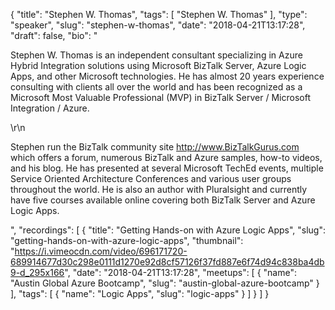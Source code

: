 {
  "title": "Stephen W. Thomas",
  "tags": [
    "Stephen W. Thomas"
  ],
  "type": "speaker",
  "slug": "stephen-w-thomas",
  "date": "2018-04-21T13:17:28",
  "draft": false,
  "bio": "<p>Stephen W. Thomas is an independent consultant specializing in Azure Hybrid Integration solutions using Microsoft BizTalk Server, Azure Logic Apps, and other Microsoft technologies. He has almost 20 years experience consulting with clients all over the world and has been recognized as a Microsoft Most Valuable Professional (MVP) in BizTalk Server / Microsoft Integration / Azure.</p>\r\n<p>Stephen run the BizTalk community site http://www.BizTalkGurus.com which offers a forum, numerous BizTalk and Azure samples, how-to videos, and his blog. He has presented at several Microsoft TechEd events, multiple Service Oriented Architecture Conferences and various user groups throughout the world.  He is also an author with Pluralsight and currently have five courses available online covering both BizTalk Server and Azure Logic Apps.</p>",
  "recordings": [
    {
      "title": "Getting Hands-on with Azure Logic Apps",
      "slug": "getting-hands-on-with-azure-logic-apps",
      "thumbnail": "https://i.vimeocdn.com/video/696171720-689914677d30c298e0111d1270e92d8cf57126f37fd887e6f74d94c838ba4db9-d_295x166",
      "date": "2018-04-21T13:17:28",
      "meetups": [
        {
          "name": "Austin Global Azure Bootcamp",
          "slug": "austin-global-azure-bootcamp"
        }
      ],
      "tags": [
        {
          "name": "Logic Apps",
          "slug": "logic-apps"
        }
      ]
    }
  ]
}